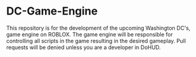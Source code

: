 DC-Game-Engine
==============
This repository is for the development of the upcoming Washington DC's, game engine on ROBLOX.
The game engine will be responsible for controlling all scripts in the game resulting in the desired gameplay.
Pull requests will be denied unless you are a developer in DoHUD.
